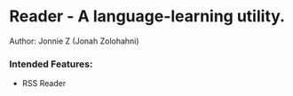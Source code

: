 # Reader - A language-learning utility.
Author: Jonnie Z (Jonah Zolohahni)

### Intended Features:
- RSS Reader
